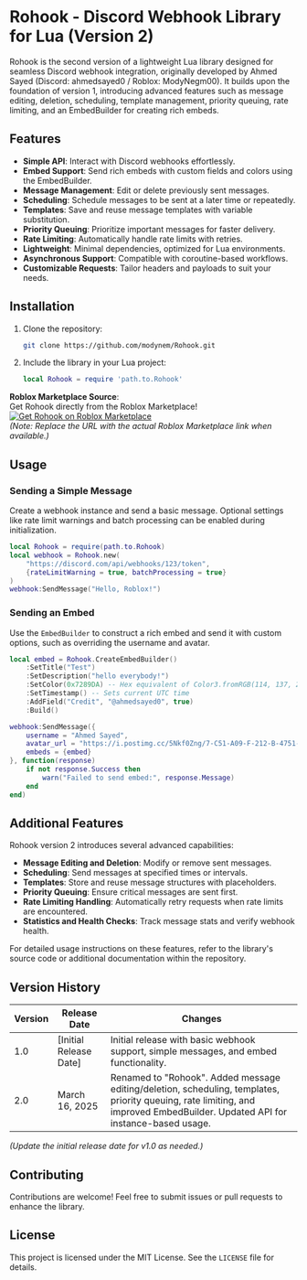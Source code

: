 # Rohook - Discord Webhook Library for Lua (Version 2)

Rohook is the second version of a lightweight Lua library designed for seamless Discord webhook integration, originally developed by Ahmed Sayed (Discord: ahmedsayed0 / Roblox: ModyNegm00). It builds upon the foundation of version 1, introducing advanced features such as message editing, deletion, scheduling, template management, priority queuing, rate limiting, and an EmbedBuilder for creating rich embeds.

## Features

- **Simple API**: Interact with Discord webhooks effortlessly.
- **Embed Support**: Send rich embeds with custom fields and colors using the EmbedBuilder.
- **Message Management**: Edit or delete previously sent messages.
- **Scheduling**: Schedule messages to be sent at a later time or repeatedly.
- **Templates**: Save and reuse message templates with variable substitution.
- **Priority Queuing**: Prioritize important messages for faster delivery.
- **Rate Limiting**: Automatically handle rate limits with retries.
- **Lightweight**: Minimal dependencies, optimized for Lua environments.
- **Asynchronous Support**: Compatible with coroutine-based workflows.
- **Customizable Requests**: Tailor headers and payloads to suit your needs.

## Installation

1. Clone the repository:
   ```bash
   git clone https://github.com/modynem/Rohook.git
   ```
2. Include the library in your Lua project:
   ```lua
   local Rohook = require 'path.to.Rohook'
   ```

**Roblox Marketplace Source**:  
Get Rohook directly from the Roblox Marketplace!  
[![Get Rohook on Roblox Marketplace](https://img.shields.io/badge/Roblox%20Marketplace-Get%20Rohook-brightgreen)](https://create.roblox.com/store/asset/123493107065910/Rohook)  
*(Note: Replace the URL with the actual Roblox Marketplace link when available.)*

## Usage

### Sending a Simple Message

Create a webhook instance and send a basic message. Optional settings like rate limit warnings and batch processing can be enabled during initialization.

```lua
local Rohook = require(path.to.Rohook)
local webhook = Rohook.new(
    "https://discord.com/api/webhooks/123/token",
    {rateLimitWarning = true, batchProcessing = true}
)
webhook:SendMessage("Hello, Roblox!")
```

### Sending an Embed

Use the `EmbedBuilder` to construct a rich embed and send it with custom options, such as overriding the username and avatar.

```lua
local embed = Rohook.CreateEmbedBuilder()
    :SetTitle("Test")
    :SetDescription("hello everybody!")
    :SetColor(0x7289DA) -- Hex equivalent of Color3.fromRGB(114, 137, 218)
    :SetTimestamp() -- Sets current UTC time
    :AddField("Credit", "@ahmedsayed0", true)
    :Build()

webhook:SendMessage({
    username = "Ahmed Sayed",
    avatar_url = "https://i.postimg.cc/5Nkf0Zng/7-C51-A09-F-212-B-4751-BC5-C-943-C26-AFEC48.jpg",
    embeds = {embed}
}, function(response)
    if not response.Success then
        warn("Failed to send embed:", response.Message)
    end
end)
```

## Additional Features

Rohook version 2 introduces several advanced capabilities:

- **Message Editing and Deletion**: Modify or remove sent messages.
- **Scheduling**: Send messages at specified times or intervals.
- **Templates**: Store and reuse message structures with placeholders.
- **Priority Queuing**: Ensure critical messages are sent first.
- **Rate Limiting Handling**: Automatically retry requests when rate limits are encountered.
- **Statistics and Health Checks**: Track message stats and verify webhook health.

For detailed usage instructions on these features, refer to the library's source code or additional documentation within the repository.

## Version History

| Version | Release Date | Changes |
|---------|--------------|---------|
| 1.0     | [Initial Release Date] | Initial release with basic webhook support, simple messages, and embed functionality. |
| 2.0     | March 16, 2025 | Renamed to "Rohook". Added message editing/deletion, scheduling, templates, priority queuing, rate limiting, and improved EmbedBuilder. Updated API for instance-based usage. |

*(Update the initial release date for v1.0 as needed.)*

## Contributing

Contributions are welcome! Feel free to submit issues or pull requests to enhance the library.

## License

This project is licensed under the MIT License. See the `LICENSE` file for details.

